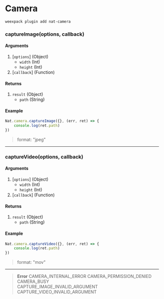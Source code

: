 # Camera

```bash
weexpack plugin add nat-camera
```

### captureImage(options, callback)

#### Arguments
1. [`options`] (Object)
	- `width` (Int)
	- `height` (Int)
2. [`callback`] (Function)

#### Returns
1. `result` (Object)
	- `path` (String)

#### Example
```js
Nat.camera.captureImage({}, (err, ret) => {
	console.log(ret.path)
})
```

> format: "jpeg"

---

### captureVideo(options, callback)

#### Arguments
1. [`options`] (Object)
	- `width` (Int)
	- `height` (Int)
2. [`callback`] (Function)

#### Returns
1. `result` (Object)
	- `path` (String)

#### Example
```js
Nat.camera.captureVideo({}, (err, ret) => {
	console.log(ret.path)
})
```

> format: "mov"

---

> **Error**	
> CAMERA_INTERNAL_ERROR	
> CAMERA_PERMISSION_DENIED	
> CAMERA_BUSY	
> CAPTURE_IMAGE_INVALID_ARGUMENT	
> CAPTURE_VIDEO_INVALID_ARGUMENT	
